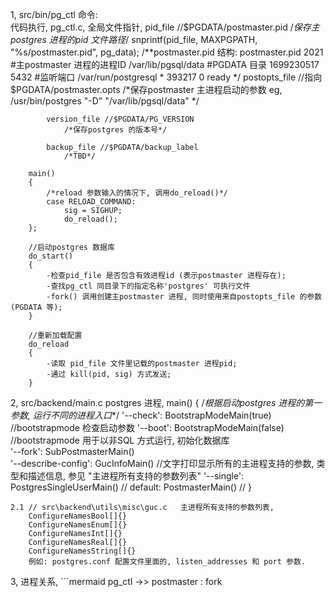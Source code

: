 1, src/bin/pg_ctl 命令:    
    代码执行, pg_ctl.c,
        全局文件指针,
            pid_file //$PGDATA/postmaster.pid
                /*保存主postgres 进程的pid 文件路径*/
                snprintf(pid_file, MAXPGPATH, "%s/postmaster.pid", pg_data);
                /**postmaster.pid 结构:
                    postmaster.pid
                        2021                    #主postmaster 进程的进程ID
                        /var/lib/pgsql/data     #PGDATA 目录
                        1699230517
                        5432                    #监听端口
                        /var/run/postgresql
                        *
                        393217         0
                        ready
                */
            postopts_file //指向 $PGDATA/postmaster.opts
                /*保存postmaster 主进程启动的参数
                eg, /usr/bin/postgres "-D" "/var/lib/pgsql/data" */
                
            version_file //$PGDATA/PG_VERSION
                /*保存postgres 的版本号*/

            backup_file //$PGDATA/backup_label
                /*TBD*/
            
        main()
        {
            /*reload 参数输入的情况下, 调用do_reload()*/
            case RELOAD_COMMAND:
                sig = SIGHUP;
			    do_reload();
        };

        //启动postgres 数据库
        do_start()
        {
            -检查pid_file 是否包含有效进程id (表示postmaster 进程存在);
            -查找pg_ctl 同目录下的指定名称'postgres' 可执行文件
            -fork() 调用创建主postmaster 进程, 同时使用来自postopts_file 的参数(PGDATA 等);
        }

        //重新加载配置
        do_reload
        {
            -读取 pid_file 文件里记载的postmaster 进程pid;
            -通过 kill(pid, sig) 方式发送;
        }


2, src/backend/main.c postgres 进程, 
    main()
    {
        /*根据启动postgres 进程的第一参数, 运行不同的进程入口**/
            '--check': BootstrapModeMain(true) //bootstrapmode 检查启动参数
            '--boot': BootstrapModeMain(false) //bootstrapmode 用于以非SQL 方式运行, 初始化数据库                    
            '--fork': SubPostmasterMain()      
            '--describe-config': GucInfoMain()   //文字打印显示所有的主进程支持的参数, 类型和描述信息, 参见 "主进程所有支持的参数列表"
            '--single': PostgresSingleUserMain() //
            default: PostmasterMain() //
    }

    2.1 // src\backend\utils\misc\guc.c   主进程所有支持的参数列表,
        ConfigureNamesBool[]{}
        ConfigureNamesEnum[]{}
        ConfigureNamesInt[]{}
        ConfigureNamesReal[]{}
        ConfigureNamesString[]{}
        例如: postgres.conf 配置文件里面的, listen_addresses 和 port 参数.

3, 进程关系,
    ```mermaid
    pg_ctl ->> postmaster : fork
